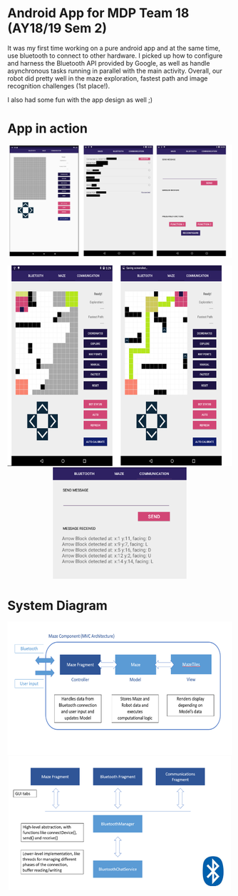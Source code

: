 # Android App for MDP Team 18 (AY18/19 Sem 2)

It was my first time working on a pure android app and at the same time, use bluetooth to connect to other hardware.
I picked up how to configure and harness the Bluetooth API provided by Google, as well as handle asynchronous tasks running
in parallel with the main activity. Overall, our robot did pretty well in the maze exploration, fastest path and image recognition challenges (1st place!).

I also had some fun with the app design as well ;)

# App in action

<img src="https://raw.githubusercontent.com/ThunderXBlitZ/MDP-18-Android/master/images/home_screens.png" alt="Start Screens - Ready for Action!">

<p align="center">
	<img src="https://raw.githubusercontent.com/ThunderXBlitZ/MDP-18-Android/master/images/Exploration_and_FP.png" alt="Maze Exploration and Fastest Path" width="600" height="450">
	<img src="https://raw.githubusercontent.com/ThunderXBlitZ/MDP-18-Android/master/images/Arrow_block_msgs.png" alt="Transmission Message Log" width="300" height="250">
</p>

# System Diagram

<p align="center">
	<img src="https://raw.githubusercontent.com/ThunderXBlitZ/MDP-18-Android/master/images/Diagram_MVC.png" alt="MVC Diagram" width="600" height="300">
	<img src="https://raw.githubusercontent.com/ThunderXBlitZ/MDP-18-Android/master/images/Diagram_Bluetooth_Classes.png" alt="Bluetooth Diagram" width="500" height="300">
</p>
